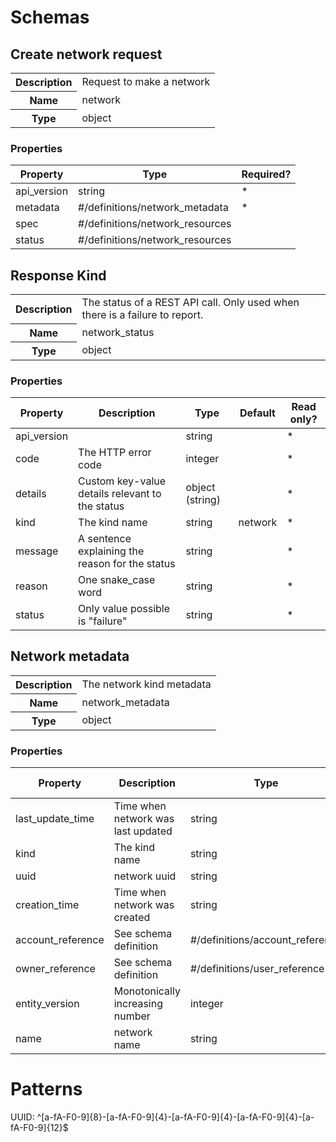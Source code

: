 # Schemas

## Create network request
<table>
	<tr>
		<th>Description</th>
		<td>Request to make a network</td>
	</tr>
	<tr>
		<th>Name</th>
		<td>network</td>
	</tr>
	<tr>
		<th>Type</th>
		<td>object</td>
	</tr>
</table>

### Properties
| Property | Type | Required?
| -------- | ---- | ---------
| api_version | string | *
| metadata | #/definitions/network_metadata | *
| spec | #/definitions/network_resources | 
| status | #/definitions/network_resources | 

## Response Kind
<table>
	<tr>
		<th>Description</th>
		<td>The status of a REST API call. Only used when there is a failure to report.</td>
	</tr>
	<tr>
		<th>Name</th>
		<td>network_status</td>
	</tr>
	<tr>
		<th>Type</th>
		<td>object</td>
	</tr>
</table>

### Properties
| Property | Description | Type | Default | Read only?
| -------- | ----------- | ---- | ------- | ----------
| api_version | | string | | *
| code | The HTTP error code | integer | | *
| details | Custom key-value details relevant to the status | object (string) | | *
| kind | The kind name | string | network | *
| message | A sentence explaining the reason for the status | string | | *
| reason | One snake_case word | string | | *
| status | Only value possible is "failure" | string | | *

## Network metadata
<table>
	<tr>
		<th>Description</th>
		<td>The network kind metadata</td>
	</tr>
	<tr>
		<th>Name</th>
		<td>network_metadata</td>
	</tr>
	<tr>
		<th>Type</th>
		<td>object</td>
	</tr>
</table>

### Properties

| Property | Description | Type | Default | Read only?
| -------- | ----------- | ---- | ------- | ----------
| last_update_time | Time when network was last updated | string | | *
| kind | The kind name | string | network | *
| uuid | network uuid| string | 
| creation_time | Time when network was created | string |
| account_reference | See schema definition | #/definitions/account_reference
| owner_reference | See schema definition | #/definitions/user_reference
| entity_version | Monotonically increasing number | integer
| name | network name | string

# Patterns

UUID: ^[a-fA-F0-9]{8}-[a-fA-F0-9]{4}-[a-fA-F0-9]{4}-[a-fA-F0-9]{4}-[a-fA-F0-9]{12}$